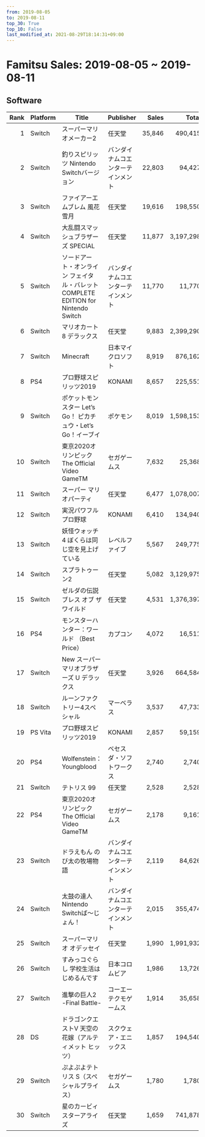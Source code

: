 ```yaml
---
from: 2019-08-05
to: 2019-08-11
top_30: True
top_10: False
last_modified_at: 2021-08-29T18:14:31+09:00
---
```

# Famitsu Sales: 2019-08-05 ~ 2019-08-11
## Software
| Rank | Platform | Title | Publisher | Sales | Total | Rate | New |
| -: | -- | -- | -- | -: | -: | -: | -- |
| 1 | Switch | スーパーマリオメーカー2 | 任天堂 | 35,846 | 490,415 | 20% |  |
| 2 | Switch | 釣りスピリッツ Nintendo Switchバージョン | バンダイナムコエンターテインメント | 22,803 | 94,427 | 40% |  |
| 3 | Switch | ファイアーエムブレム 風花雪月 | 任天堂 | 19,616 | 198,550 | 20% |  |
| 4 | Switch | 大乱闘スマッシュブラザーズ SPECIAL | 任天堂 | 11,877 | 3,197,298 | 20% |  |
| 5 | Switch | ソードアート・オンライン フェイタル・バレット COMPLETE EDITION for Nintendo Switch | バンダイナムコエンターテインメント | 11,770 | 11,770 | 60% | **New** |
| 6 | Switch | マリオカート8 デラックス | 任天堂 | 9,883 | 2,399,290 | 20% |  |
| 7 | Switch | Minecraft | 日本マイクロソフト | 8,919 | 876,162 | 20% |  |
| 8 | PS4 | プロ野球スピリッツ2019 | KONAMI | 8,657 | 225,551 | 20% |  |
| 9 | Switch | ポケットモンスター Let’s Go！ ピカチュウ・Let’s Go！イーブイ | ポケモン | 8,019 | 1,598,153 | 20% |  |
| 10 | Switch | 東京2020オリンピック The Official Video GameTM | セガゲームス | 7,632 | 25,368 | 60% |  |
| 11 | Switch | スーパー マリオパーティ | 任天堂 | 6,477 | 1,078,007 | 20% |  |
| 12 | Switch | 実況パワフルプロ野球 | KONAMI | 6,410 | 134,940 | 20% |  |
| 13 | Switch | 妖怪ウォッチ4 ぼくらは同じ空を見上げている | レベルファイブ | 5,567 | 249,775 | 20% |  |
| 14 | Switch | スプラトゥーン2 | 任天堂 | 5,082 | 3,129,975 | 20% |  |
| 15 | Switch | ゼルダの伝説 ブレス オブ ザ ワイルド | 任天堂 | 4,531 | 1,376,397 | 20% |  |
| 16 | PS4 | モンスターハンター：ワールド （Best Price） | カプコン | 4,072 | 16,511 | 60% |  |
| 17 | Switch | New スーパーマリオブラザーズ U デラックス | 任天堂 | 3,926 | 664,584 | 20% |  |
| 18 | Switch | ルーンファクトリー4スペシャル | マーベラス | 3,537 | 47,733 | 40% |  |
| 19 | PS Vita | プロ野球スピリッツ2019 | KONAMI | 2,857 | 59,159 | 20% |  |
| 20 | PS4 | Wolfenstein： Youngblood | ベセスダ・ソフトワークス | 2,740 | 2,740 | 60% | **New** |
| 21 | Switch | テトリス 99 | 任天堂 | 2,528 | 2,528 | 100% | **New** |
| 22 | PS4 | 東京2020オリンピック The Official Video GameTM | セガゲームス | 2,178 | 9,161 | 80% |  |
| 23 | Switch | ドラえもん のび太の牧場物語 | バンダイナムコエンターテインメント | 2,119 | 84,626 | 20% |  |
| 24 | Switch | 太鼓の達人 Nintendo Switchば〜じょん！ | バンダイナムコエンターテインメント | 2,015 | 355,474 | 20% |  |
| 25 | Switch | スーパーマリオ オデッセイ | 任天堂 | 1,990 | 1,991,932 | 20% |  |
| 26 | Switch | すみっコぐらし 学校生活はじめるんです | 日本コロムビア | 1,986 | 13,726 | 60% |  |
| 27 | Switch | 進撃の巨人2 -Final Battle- | コーエーテクモゲームス | 1,914 | 35,658 | 20% |  |
| 28 | DS | ドラゴンクエストV 天空の花嫁（アルティメット ヒッツ） | スクウェア・エニックス | 1,857 | 194,540 | 20% |  |
| 29 | Switch | ぷよぷよテトリス S（スペシャルプライス） | セガゲームス | 1,780 | 1,780 | 80% | **New** |
| 30 | Switch | 星のカービィ スターアライズ | 任天堂 | 1,659 | 741,878 | 20% |  |